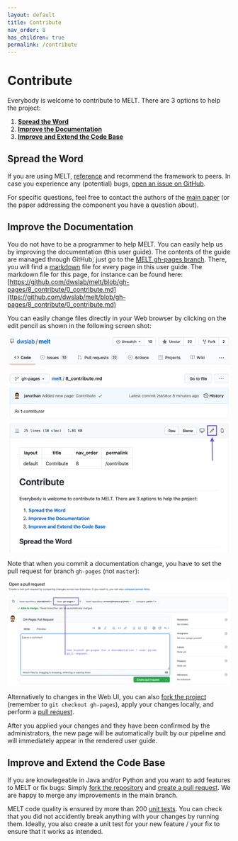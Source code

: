 ```yaml
---
layout: default
title: Contribute
nav_order: 8
has_children: true
permalink: /contribute
---
```


# Contribute
Everybody is welcome to contribute to MELT. There are 3 options to help the project:

1. [**Spread the Word**](#spread-the-word)
2. [**Improve the Documentation**](#improve-the-documentation)
3. [**Improve and Extend the Code Base**](#improve-and-extend-the-code-base)


## Spread the Word
If you are using MELT, [reference](https://dwslab.github.io/melt/cite-melt) and recommend the framework to peers. 
In case you experience any (potential) bugs, [open an issue on GitHub](https://github.com/dwslab/melt/issues). 

For specific questions, feel free to contact the authors of the [main paper](https://dwslab.github.io/melt/cite-melt) (or the paper addressing the component you have a question about).

## Improve the Documentation
You do not have to be a programmer to help MELT. You can easily help us by improving the documentation (this user guide). The contents of the guide are managed through GitHub; just go to the [MELT gh-pages branch](https://github.com/dwslab/melt/tree/gh-pages). There, you will find a [markdown](https://en.wikipedia.org/wiki/Markdown) file for every page in this user guide. The markdown file for this page, for instance can be found here: [https://github.com/dwslab/melt/blob/gh-pages/8_contribute/0_contribute.md](ttps://github.com/dwslab/melt/blob/gh-pages/8_contribute/0_contribute.md)

You can easily change files directly in your Web browser by clicking on the edit pencil as shown in the following screen shot:

![image](../media/contribute_via_browser.png)

Note that when you commit a documentation change, you have to set the pull request for branch `gh-pages` (not `master`):

![image](../media/branch_selection.png)

Alternatively to changes in the Web UI, you can also [fork the project](https://docs.github.com/en/get-started/quickstart/fork-a-repo) (remember to `git checkout gh-pages`), apply your changes locally, and perform a [pull request]((https://docs.github.com/en/github/collaborating-with-pull-requests/proposing-changes-to-your-work-with-pull-requests/creating-a-pull-request)).

After you applied your changes and they have been confirmed by the administrators, the new page will be automatically built by our pipeline and will immediately appear in the rendered user guide.

## Improve and Extend the Code Base
If you are knowlegeable in Java and/or Python and you want to add features to MELT or fix bugs: Simply [fork the repository](https://docs.github.com/en/get-started/quickstart/fork-a-repo) and [create a pull request](https://docs.github.com/en/github/collaborating-with-pull-requests/proposing-changes-to-your-work-with-pull-requests/creating-a-pull-request). We are happy to merge any improvements in the main branch.

MELT code quality is ensured by more than 200 [unit tests](https://junit.org/junit5/docs/current/user-guide/#:~:text=JUnit%20Jupiter%20is%20the%20combination%20of%20the%20new,JUnit%204%20based%20tests%20on%20the%20platform.%201.2.). You can check that you did not accidently break anything with your changes by running them. Ideally, you also create a unit test for your new feature / your fix to ensure that it works as intended.